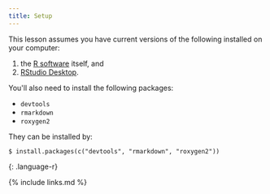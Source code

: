 ```yaml
---
title: Setup
---
```


This lesson assumes you have current versions of the following installed on your computer:

1. the [R software](https://cran.r-project.org/mirrors.html) itself, and
1. [RStudio Desktop](https://www.rstudio.com/products/rstudio/download/#download).

You'll also need to install the following packages:

- `devtools`
- `rmarkdown`
- `roxygen2`

They can be installed by:

~~~
$ install.packages(c("devtools", "rmarkdown", "roxygen2"))
~~~
{: .language-r}


{% include links.md %}